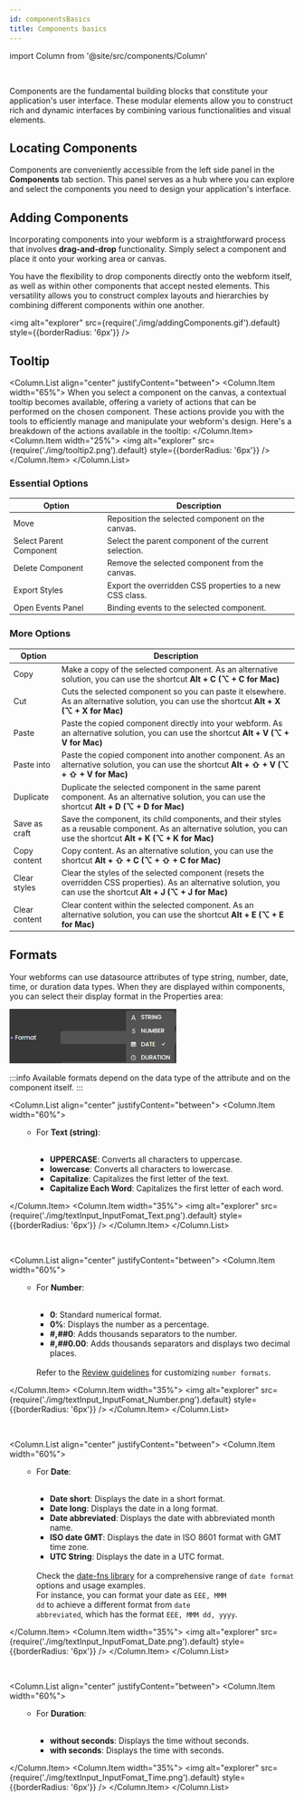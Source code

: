 ```yaml
---
id: componentsBasics
title: Components basics
---
```

import Column from '@site/src/components/Column'

<br/>

Components are the fundamental building blocks that constitute your application's user interface. These modular elements allow you to construct rich and dynamic interfaces by combining various functionalities and visual elements. 



## Locating Components

Components are conveniently accessible from the left side panel in the **Components** tab section. This panel serves as a hub where you can explore and select the components you need to design your application's interface.



## Adding Components

Incorporating components into your webform is a straightforward process that involves **drag-and-drop** functionality. Simply select a component and place it onto your working area or canvas. 

You have the flexibility to drop components directly onto the webform itself, as well as within other components that accept nested elements. This versatility allows you to construct complex layouts and hierarchies by combining different components within one another. 

<img alt="explorer" src={require('./img/addingComponents.gif').default} style={{borderRadius: '6px'}} />



## Tooltip

<Column.List align="center" justifyContent="between">
	<Column.Item width="65%">
        When you select a component on the canvas, a contextual tooltip becomes available, offering a variety of actions that can be performed on the chosen component. These actions provide you with the tools to efficiently manage and manipulate your webform's design. Here's a breakdown of the actions available in the tooltip:
	</Column.Item>
	<Column.Item width="25%">
        <img alt="explorer" src={require('./img/tooltip2.png').default} style={{borderRadius: '6px'}} />
	</Column.Item>
</Column.List>



### Essential Options

|Option|Description|
|---|---|
|Move| Reposition the selected component on the canvas.|
|Select Parent Component| Select the parent component of the current selection.|
|Delete Component| Remove the selected component from the canvas.|
|Export Styles| Export the overridden CSS properties to a new CSS class.|
|Open Events Panel| Binding events to the selected component.|
 

### More Options

|Option|Description|
|---|---|
|Copy| Make a copy of the selected component. As an alternative solution, you can use the shortcut **Alt + C (⌥ + C for Mac)**|
|Cut| Cuts the selected component so you can paste it elsewhere. As an alternative solution, you can use the shortcut **Alt + X (⌥ + X for Mac)**|
|Paste| Paste the copied component directly into your webform. As an alternative solution, you can use the shortcut **Alt + V (⌥ + V for Mac)**|
|Paste into| Paste the copied component into another component. As an alternative solution, you can use the shortcut **Alt + ⇧ + V (⌥ + ⇧ + V for Mac)**|
|Duplicate| Duplicate the selected component in the same parent component. As an alternative solution, you can use the shortcut **Alt + D (⌥ + D for Mac)**|
|Save as craft| Save the component, its child components, and their styles as a reusable component. As an alternative solution, you can use the shortcut **Alt + K (⌥ + K for Mac)**|
|Copy content| Copy content. As an alternative solution, you can use the shortcut **Alt + ⇧ + C (⌥ + ⇧ + C for Mac)**|
|Clear styles| Clear the styles of the selected component (resets the overridden CSS properties). As an alternative solution, you can use the shortcut **Alt + J (⌥ + J for Mac)**|
|Clear content| Clear content within the selected component. As an alternative solution, you can use the shortcut **Alt + E (⌥ + E for Mac)**|


## Formats

Your webforms can use datasource attributes of type string, number, date, time, or duration data types. When they are displayed within components, you can select their display format in the Properties area:

![formats](img/formats.png)

:::info
Available formats depend on the data type of the attribute and on the component itself. 
:::

<Column.List align="center" justifyContent="between">
        <Column.Item width="60%">
        <ul>
                <ul>
                        <li>For <strong>Text (string)</strong>:</li> <br/>
                        <ul>
                                <li><strong>UPPERCASE</strong>: Converts all characters to uppercase.</li> 
                                <li><strong>lowercase</strong>: Converts all characters to lowercase.</li>
                                <li><strong>Capitalize</strong>: Capitalizes the first letter of the text.</li> 
                                <li><strong>Capitalize Each Word</strong>: Capitalizes the first letter of each word.</li> 
                        </ul>
                </ul>
        </ul>
        </Column.Item>
        <Column.Item width="35%">
                <img alt="explorer" src={require('./img/textInput_InputFomat_Text.png').default} style={{borderRadius: '6px'}} />
        </Column.Item>
</Column.List>

<br/>

<Column.List align="center" justifyContent="between">
        <Column.Item width="60%">
        <ul>
                <ul>
                        <li>For <strong>Number</strong>:</li> <br/>
                        <ul>
                                <li><strong>0</strong>: Standard numerical format.</li> 
                                <li><strong>0%</strong>: Displays the number as a percentage.</li>
                                <li><strong>#,##0</strong>: Adds thousands separators to the number.</li> 
                                <li><strong>#,##0.00</strong>: Adds thousands separators and displays two decimal places.</li> 
                        </ul>
                        <br/>
                        Refer to the <a href="https://support.microsoft.com/en-us/office/review-guidelines-for-customizing-a-number-format-c0a1d1fa-d3f4-4018-96b7-9c9354dd99f5">Review guidelines</a> for customizing <code>number formats</code>.
                </ul>
        </ul>
        </Column.Item>
        <Column.Item width="35%">
                <img alt="explorer" src={require('./img/textInput_InputFomat_Number.png').default} style={{borderRadius: '6px'}} />
        </Column.Item>
</Column.List>

<br/>

<Column.List align="center" justifyContent="between">
        <Column.Item width="60%">
        <ul>
                <ul>
                        <li>For <strong>Date</strong>:</li> <br/>
                        <ul>
                                <li><strong>Date short</strong>: Displays the date in a short format.</li> 
                                <li><strong>Date long</strong>: Displays the date in a long format.</li>
                                <li><strong>Date abbreviated</strong>: Displays the date with abbreviated month name.</li> 
                                <li><strong>ISO date GMT</strong>: Displays the date in ISO 8601 format with GMT time zone.</li> 
                                <li><strong>UTC String</strong>: Displays the date in a UTC format.</li>
                        </ul>
                        <br/>
                        Check the <a href="https://date-fns.org/v2.30.0/docs/format">date-fns library</a> for a comprehensive range of <code>date format</code> options and usage examples. <br/>
                        For instance, you can format your date as <code>EEE, MMM dd</code> to achieve a different format from <code>date abbreviated</code>, which has the format <code>EEE, MMM dd, yyyy</code>.
                </ul>
        </ul>
        </Column.Item>
        <Column.Item width="35%">
                <img alt="explorer" src={require('./img/textInput_InputFomat_Date.png').default} style={{borderRadius: '6px'}} />
        </Column.Item>
</Column.List>

<br/>

<Column.List align="center" justifyContent="between">
        <Column.Item width="60%">
        <ul>
                <ul>
                        <li>For <strong>Duration</strong>:</li> <br/>
                        <ul>
                                <li><strong>without seconds</strong>: Displays the time without seconds.</li> 
                                <li><strong>with seconds</strong>: Displays the time with seconds.</li>
                        </ul>
                </ul>
        </ul>
        </Column.Item>
        <Column.Item width="35%">
                <img alt="explorer" src={require('./img/textInput_InputFomat_Time.png').default} style={{borderRadius: '6px'}} />
        </Column.Item>
</Column.List>

